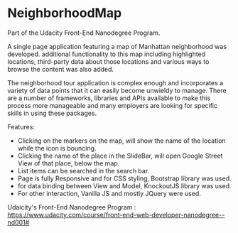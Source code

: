 # NeighborhoodMap
Part of the Udacity Front-End Nanodegree Program.

A single page application featuring a map of Manhattan neighborhood was developed. 
additional functionality to this map including highlighted locations, third-party data about those locations and various ways to browse the content was also added.

The neighborhood tour application is complex enough and incorporates a variety of data points that it can easily become unwieldy to manage.
There are a number of frameworks, libraries and APIs available to make this process more manageable and many employers are looking for specific skills in using these packages.

Features:
- Clicking on the markers on the map, will show the name of the location while the icon is bouncing.
- Clicking the name of the place in the SlideBar, will open Google Street View of that place, below the map.
- List items can be searched in the search bar.
- Page is fully Responsive and for CSS styling, Bootstrap library was used.
- for data binding between View and Model, KnockoutJS library was used.
- For other interaction, Vanilla JS and mostly JQuery were used.

Udaicity's Front-End Nanodegree Program :
https://www.udacity.com/course/front-end-web-developer-nanodegree--nd001#
